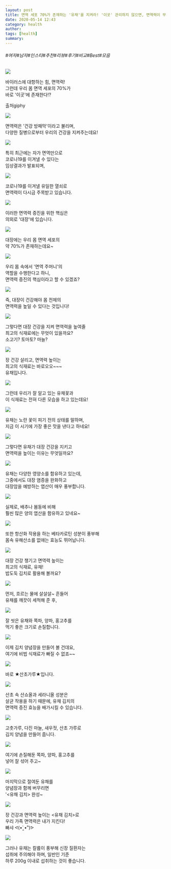 ```yaml
---
layout: post
title: 면역 세포 70%가 존재하는 '유채'을 지켜라! '이곳' 관리하지 않으면, 면역력이 무너진다!?
date: 2020-05-14 12:43
category: health
author: 
tags: [health]
summary: 
---
```


###### #여자#남자#인스타#추천#리뷰#후기#비교#Best#모음

  
![](https://t1.daumcdn.net/liveboard/mboon/7c62ef6921b94ae28ec833efcadb00d8.gif)

바이러스에 대항하는 힘, 면역력!  
그런데 우리 몸 면역 세포의 70%가  
바로 '이곳'에 존재한다!?  

출처giphy

![](https://img1.daumcdn.net/thumb/R720x0/?fname=https%3A%2F%2Ft1.daumcdn.net%2Fliveboard%2Fmboon%2F2ebcd5c0414246f882fd44489c1914e9.png)

면역력은 '건강 방패막'이라고 불리며,  
다양한 질병으로부터 우리의 건강을 지켜주는데요!  

![](https://img1.daumcdn.net/thumb/R720x0/?fname=https%3A%2F%2Ft1.daumcdn.net%2Fliveboard%2Fmboon%2F0459bec771e542498fe9de08f7f1f79f.png)

특히 최근에는 자가 면역만으로  
코로나19를 이겨낼 수 있다는  
임상결과가 발표되며,  

![](https://img1.daumcdn.net/thumb/R720x0/?fname=https%3A%2F%2Ft1.daumcdn.net%2Fliveboard%2Fmboon%2F499ce8849f0f4eb799d5abc7e9651750.png)

코로나19를 이겨낼 유일한 열쇠로  
면역력이 다시금 주목받고 있습니다.  

![](https://img1.daumcdn.net/thumb/R720x0/?fname=https%3A%2F%2Ft1.daumcdn.net%2Fliveboard%2Fmboon%2Fad3dcfd3bcef4f7ca80ea71b255fcd38.png)

이러한 면역력 증진을 위한 핵심은  
의외로 '대장'에 있습니다.  

![](https://img1.daumcdn.net/thumb/R720x0/?fname=https%3A%2F%2Ft1.daumcdn.net%2Fliveboard%2Fmboon%2F7df53ec086bc4ada9f3cd3e5b614fb39.png)

대장에는 우리 몸 면역 세포의  
약 70%가 존재하는데요~  

![](https://img1.daumcdn.net/thumb/R720x0/?fname=https%3A%2F%2Ft1.daumcdn.net%2Fliveboard%2Fmboon%2Fed9ddca241604a7bab3dc4de4551f1e6.png)

우리 몸 속에서 '면역 주머니'의  
역할을 수행한다고 하니,  
면역력 증진의 핵심이라고 할 수 있겠죠?  

![](https://img1.daumcdn.net/thumb/R720x0/?fname=https%3A%2F%2Ft1.daumcdn.net%2Fliveboard%2Fmboon%2F45123de7a5bb4baeb7995de1f013e214.png)

즉, 대장이 건강해야 몸 전체의  
면역력을 높일 수 있다는 것입니다!  

![](https://img1.daumcdn.net/thumb/R720x0/?fname=https%3A%2F%2Ft1.daumcdn.net%2Fliveboard%2Fmboon%2F025047c94bf845ca8059557466d31ae4.png)

그렇다면 대장 건강을 지켜 면역력을 높여줄  
최고의 식재료에는 무엇이 있을까요?  
소고기? 토마토? 마늘?  

![](https://img1.daumcdn.net/thumb/R720x0/?fname=https%3A%2F%2Ft1.daumcdn.net%2Fliveboard%2Fmboon%2Fddd2daf94ff9489da3b447f33b1a88bf.png)

장 건강 살리고, 면역력 높이는  
최고의 식재료는 바로오오~~~  
유채입니다.  

![](https://img1.daumcdn.net/thumb/R720x0/?fname=https%3A%2F%2Ft1.daumcdn.net%2Fliveboard%2Fmboon%2Fcec55206e04b439bba5a93800a969fea.png)

그런데 우리가 잘 알고 있는 유채꽃과  
이 식재료는 전혀 다른 모습을 하고 있는데요!  

![](https://img1.daumcdn.net/thumb/R720x0/?fname=https%3A%2F%2Ft1.daumcdn.net%2Fliveboard%2Fmboon%2Fd99c01ce671d4355b4f04711b563539f.png)

유채는 노란 꽃이 피기 전의 상태를 말하며,  
지금 이 시기에 가장 좋은 맛을 낸다고 하네요!  

![](https://img1.daumcdn.net/thumb/R720x0/?fname=https%3A%2F%2Ft1.daumcdn.net%2Fliveboard%2Fmboon%2F1ede64b3242a4752828ca7e02935571f.png)

그렇다면 유채가 대장 건강을 지키고  
면역력을 높이는 이유는 무엇일까요?  

![](https://img1.daumcdn.net/thumb/R720x0/?fname=https%3A%2F%2Ft1.daumcdn.net%2Fliveboard%2Fmboon%2Fa8a0edffe3e543a6bf7057327cb79a98.png)

유채는 다양한 영양소를 함유하고 있는데,  
그중에서도 대장 염증을 완화하고  
대장암을 예방하는 엽산이 매우 풍부합니다.  

![](https://img1.daumcdn.net/thumb/R720x0/?fname=https%3A%2F%2Ft1.daumcdn.net%2Fliveboard%2Fmboon%2Ff95cff024406421f8a86aa382adad0b2.png)

실제로, 배추나 봄동에 비해  
훨씬 많은 양의 엽산을 함유하고 있네요~  

![](https://img1.daumcdn.net/thumb/R720x0/?fname=https%3A%2F%2Ft1.daumcdn.net%2Fliveboard%2Fmboon%2Fb174bcbc6a454567bd283d6b736a0356.png)

또한 항산화 작용을 하는 베타카로틴 성분이 풍부해  
몸속 유해산소를 없애는 효능도 뛰어납니다.  

![](https://img1.daumcdn.net/thumb/R720x0/?fname=https%3A%2F%2Ft1.daumcdn.net%2Fliveboard%2Fmboon%2Fa38f414d4fa64ba2bfcd5161cda8f48b.png)

대장 건강 챙기고 면역력 높이는  
최고의 식재료, 유채!  
밥도둑 김치로 활용해 볼까요?  

![](https://t1.daumcdn.net/liveboard/mboon/2e18c98c4d404a729742581d6b6e054c.gif)

먼저, 흐르는 물에 살살살~ 흔들어  
유채를 깨끗이 세척해 준 후,  

![](https://t1.daumcdn.net/liveboard/mboon/f4759d08dcae485cb5ff1f5619a3178e.gif)

잘 씻은 유채와 쪽파, 양파, 홍고추를  
먹기 좋은 크기로 손질합니다.  

![](https://img1.daumcdn.net/thumb/R720x0/?fname=https%3A%2F%2Ft1.daumcdn.net%2Fliveboard%2Fmboon%2F1b17dc8599814d2596fc108c973f1499.png)

이제 김치 양념장을 만들어 볼 건데요,  
여기에 비법 식재료가 빠질 수 없죠~~  

![](https://img1.daumcdn.net/thumb/R720x0/?fname=https%3A%2F%2Ft1.daumcdn.net%2Fliveboard%2Fmboon%2Ffedb3fc5786346e08a2a09fac891b74e.png)

바로 ★산초가루★입니다.  

![](https://img1.daumcdn.net/thumb/R720x0/?fname=https%3A%2F%2Ft1.daumcdn.net%2Fliveboard%2Fmboon%2F30cf5a570cd9426e9eadea42a373da5d.JPG)

산초 속 산쇼올과 세라니올 성분은  
살균 작용을 하기 때문에, 유채 김치의  
면역력 증진 효능을 배가시킬 수 있습니다.  

![](https://t1.daumcdn.net/liveboard/mboon/e8e9067789144bbba2b4f53f934e89ad.gif)

고춧가루, 다진 마늘, 새우젓, 산초 가루로  
김치 양념을 만들어 줍니다.  

![](https://img1.daumcdn.net/thumb/R720x0/?fname=https%3A%2F%2Ft1.daumcdn.net%2Fliveboard%2Fmboon%2Fa1284171fef8421da4e2d0913df180cb.png)

여기에 손질해둔 쪽파, 양파, 홍고추를  
넣어 잘 섞어 주고~  

![](https://t1.daumcdn.net/liveboard/mboon/96a748dbafbf4b92943467044b22734e.gif)

마지막으로 절여둔 유채를  
양념장과 함께 버무리면  
'<유채 김치> 완성~  

![](https://img1.daumcdn.net/thumb/R720x0/?fname=https%3A%2F%2Ft1.daumcdn.net%2Fliveboard%2Fmboon%2F9fecb021e282479984505d32677c8942.png)

장 건강과 면역력 높이는 <유채 김치>로  
우리 가족 면역력은 내가 지킨다!  
빠샤 ᕙ(•̀‸•́‶)ᕗ  

![](https://img1.daumcdn.net/thumb/R720x0/?fname=https%3A%2F%2Ft1.daumcdn.net%2Fliveboard%2Fmboon%2F4fa5f02be9674a2c8ec277d013f52c48.png)

그러나 유채는 칼륨이 풍부해 신장 질환자는  
섭취에 주의해야 하며, 일반인 기준  
하루 200g 이내로 섭취하는 것이 좋습니다.
